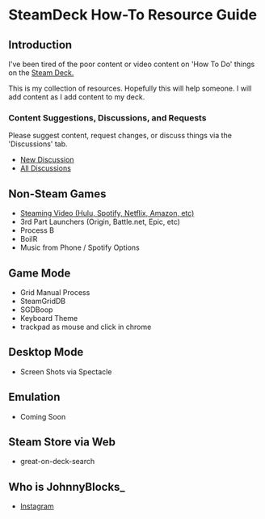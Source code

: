# SteamDeck How-To Resource Guide

## Introduction
I've been tired of the poor content or video content on 'How To Do' things on the [Steam Deck.](https://store.steampowered.com/steamdeck)

This is my collection of resources.  Hopefully this will help someone.
I will add content as I add content to my deck.  

### Content Suggestions, Discussions, and Requests
Please suggest content, request changes, or discuss things via the 'Discussions' tab.  
- [New Discussion](https://github.com/JohnnyBlocks/SteamDeck/discussions/new)
- [All Discussions](https://github.com/JohnnyBlocks/SteamDeck/discussions)

## Non-Steam Games
- [Steaming Video (Hulu, Spotify, Netflix, Amazon, etc)](streaming.md)
- 3rd Part Launchers (Origin, Battle.net, Epic, etc)
- Process B
- BoilR
- Music from Phone / Spotify Options

## Game Mode
- Grid Manual Process
- SteamGridDB
- SGDBoop
- Keyboard Theme
- trackpad as mouse and click in chrome

## Desktop Mode
- Screen Shots via Spectacle  

## Emulation
- Coming Soon


## Steam Store via Web
- great-on-deck-search

## Who is JohnnyBlocks_
- [Instagram](https://instagram.com/JohnnyBlocks_)
